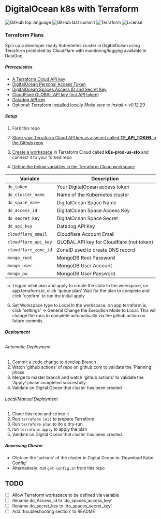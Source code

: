 # DigitalOcean k8s with Terraform

![GitHub top language](https://img.shields.io/github/languages/top/jonfairbanks/terraform.svg)
![GitHub last commit](https://img.shields.io/github/last-commit/jonfairbanks/terraform.svg)
![Terraform](https://github.com/jonfairbanks/terraform/workflows/Terraform/badge.svg?branch=master)
![License](https://img.shields.io/github/license/jonfairbanks/terraform.svg?style=flat)

### Terraform Plans

Spin up a developer ready Kubernetes cluster in DigitalOcean using Terraform protected by CloudFlare with monitoring/logging available in DataDog.

##### Prerequisites
- [A Terraform Cloud API key](https://www.terraform.io/docs/cloud/users-teams-organizations/api-tokens.html)
- [DigitalOcean Personal Access Token](https://www.digitalocean.com/docs/apis-clis/api/create-personal-access-token/)
- [DigitalOcean Spaces Access ID and Secret Key](https://www.digitalocean.com/community/tutorials/how-to-create-a-digitalocean-space-and-api-key#creating-an-access-key)
- [CloudFlare GLOBAL API key (not API token)](https://support.cloudflare.com/hc/en-us/articles/200167836-Managing-API-Tokens-and-Keys)
- [Datadog API key](https://docs.datadoghq.com/account_management/api-app-keys/)
- Optional: [Terraform installed locally](https://learn.hashicorp.com/terraform/getting-started/install.html) *Make sure to install > v0.12.29*


##### Setup
1. Fork this repo

2. [Store your Terraform Cloud API key as a secret called  **TF_API_TOKEN**  in the Github repo](https://help.github.com/en/actions/configuring-and-managing-workflows/creating-and-storing-encrypted-secrets)

3. [Create a workspace](https://www.terraform.io/docs/cloud/workspaces/creating.html) in Terraform Cloud called **k8s-prod-us-sfo** and connect it to your forked repo
  
4. [Define the below variables in the Terraform Cloud workspace](https://www.terraform.io/docs/cloud/workspaces/variables.html#managing-variables-in-the-ui "Define the below variables in the Terraform Cloud workspace")

| Variable | Description |
| ------------ | ------------ |
| `do_token` | Your DigitalOcean access token |
| `do_cluster_name` | Name of the Kubernetes cluster |
| `do_space_name` | DigitalOcean Space Name|
| `do_access_id` | DigitalOcean Space Access Key |
| `do_secret_key` | DigitalOcean Space Secret |
| `dd_api_key` | Datadog API Key |
| `cloudflare_email` | Cloudflare Account Email |
| `cloudflare_api_key` | GLOBAL API key for Cloudflare (not token) |
| `cloudflare_zone_id` | ZoneID used to create DNS record |
| `mongo_root` | MongoDB Root Password |
| `mongo_user` | MongoDB User Account |
| `mongo_pw` | MongoDB User Password |

5. Trigger intial plan and apply to create the state
In the workspace, on app.terraform.io, click 'queue plan'
Wait for the plan to complete and click 'confirm' to run the initial apply

6. Set Workspace type to Local
In the workspace, on app.terraform.io, click 'settings' -> General
Change the Execution Mode to Local. This will change the runs to complete automatically via the github action on future commits.

##### Deployment
###### 
###### Automatic Deployment
  1. Commit a code change to develop Branch
  2. Watch 'github actions' of repo on github.com to validate the 'Planning' phase
  3. Merge to master branch and watch 'github actions' to validate the 'Apply' phase completed succesfully
  4. Validate on Digital Ocean that cluster has been created
  
###### Local/Manual Deployment
  1. Clone this repo and `cd` into it
  2. Run `terraform init` to prepare Terraform
  3. Run `terraform plan` to do a dry-run
  4. run `terraform apply` to apply the plan
  5. Validate on Digital Ocean that cluster has been created.
  
##### Accessing Cluster
  - Click on the 'actions' of the cluster in Digital Ocean to 'Download Kube Config'
  - Alternatively: run `get-config.sh` from this repo

## TODO
- [ ] Allow Terraform workspace to be defined via variable
- [ ] Rename do_Access_id to 'do_spaces_access_key'
- [ ] Rename do_secret_key to 'do_spaces_secret_key'
- [ ] Add 'troubleshooting section' to README